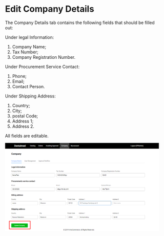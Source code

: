 # Edit Company Details

The Company Details tab contains the following fields that should be filled out:

Under legal Information:

1. Company Name;
1. Tax Number;
1. Company Registration Number.

Under Procurement Service Contact:

1. Phone;
1. Email;
1. Contact Person.

Under Shipping Address:

1. Country;
1. City;
1. postal Code;
1. Address 1;
1. Address 2.

All fields are editable.

![Update Company Details](media/screen-update-company-details.png)

